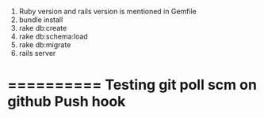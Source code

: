 1. Ruby version and rails version is mentioned in Gemfile
2. bundle install
3. rake db:create
4. rake db:schema:load
5. rake db:migrate
6. rails server

==========
Testing git poll scm on github Push hook
==========
